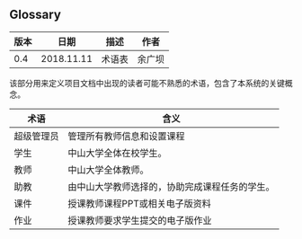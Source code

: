 
## Glossary

| 版本 | 日期 | 描述 | 作者|
| -- | -- | -- | -- |
| 0.4 | 2018.11.11 | 术语表 | 余广坝 |

该部分用来定义项目文档中出现的读者可能不熟悉的术语，包含了本系统的关键概念。

| 术语 | 含义 | 
| -- | -- | 
| 超级管理员 | 管理所有教师信息和设置课程|
| 学生 | 中山大学全体在校学生。|
| 教师 | 中山大学全体教师。|
| 助教 | 由中山大学教师选择的，协助完成课程任务的学生。|
| 课件 | 授课教师课程PPT或相关电子版资料|
| 作业 | 授课教师要求学生提交的电子版作业|
